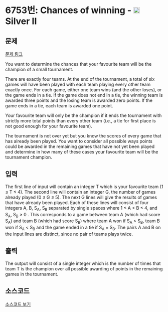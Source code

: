 # 6753번: Chances of winning - <img src="https://static.solved.ac/tier_small/9.svg" style="height:20px" /> Silver II

<!-- performance -->

<!-- 문제 제출 후 깃허브에 푸시를 했을 때 제출한 코드의 성능이 입력될 공간입니다.-->

<!-- end -->

## 문제

[문제 링크](https://boj.kr/6753)


<p>You want to determine the chances that your favourite team will be the champion of a small tournament.</p>

<p>There are exactly four teams. At the end of the tournament, a total of six games will have been played with each team playing every other team exactly once. For each game, either one team wins (and the other loses), or the game ends in a tie. If the game does not end in a tie, the winning team is awarded three points and the losing team is awarded zero points. If the game ends in a tie, each team is awarded one point.</p>

<p>Your favourite team will only be the champion if it ends the tournament with strictly more total points than every other team (i.e., a tie for first place is not good enough for your favourite team).</p>

<p>The tournament is not over yet but you know the scores of every game that has already been played. You want to consider all possible ways points could be awarded in the remaining games that have not yet been played and determine in how many of these cases your favourite team will be the tournament champion.</p>



## 입력


<p>The first line of input will contain an integer T which is your favourite team (1 ≤ T ≤ 4). The second line will contain an integer G, the number of games already played (0 ≤ G ≤ 5). The next G lines will give the results of games that have already been played. Each of these lines will consist of four integers A, B, S<sub>A</sub>, S<sub>B</sub> separated by single spaces where 1 ≤ A &lt; B ≤ 4, and S<sub>A</sub>, S<sub>B</sub> ≥ 0 . This corresponds to a game between team A (which had score S<sub>A</sub>) and team B (which had score S<sub>B</sub>) where team A won if S<sub>A</sub> &gt; S<sub>B</sub>, team B won if S<sub>A</sub> &lt; S<sub>B</sub> and the game ended in a tie if S<sub>A</sub> = S<sub>B</sub>. The pairs A and B on the input lines are distinct, since no pair of teams plays twice.</p>



## 출력


<p>The output will consist of a single integer which is the number of times that team T is the champion over all possible awarding of points in the remaining games in the tournament.</p>



## 소스코드

[소스코드 보기](Main.java)